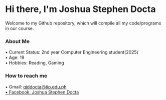 # Hi there, I'm Joshua Stephen Docta 
Welcome to my Github repository, which will compile all my code/programs in our course.<br>
<h3><b>About Me</b></h3>
 • Current Status: 2nd year Computer Engineering student(2025)<br>
 • Age: 19<br>
 • Hobbies: Reading, Gaming
<h3><b>How to reach me</b></h3>
 • Gmail: <a href='mailto:qjddocta@tip.edu.ph'>qjddocta@tip.edu.ph<br>
 • Facebook: <a href='https://www.facebook.com/joshuastephendocta'>Joshua Stephen Docta
